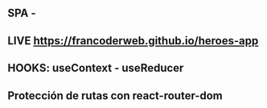 ## SPA - 

## LIVE  https://francoderweb.github.io/heroes-app

## HOOKS:  useContext - useReducer

## Protección de rutas con react-router-dom


